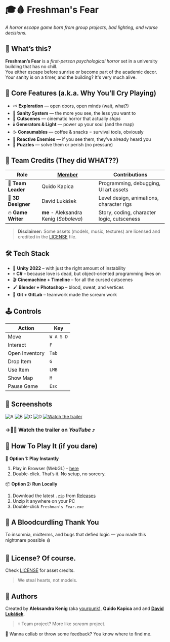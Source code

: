 # 🎓🩸 Freshman's Fear

_A horror escape game born from group projects, bad lighting, and worse decisions._

## 🖤 What’s this?

**Freshman’s Fear** is a *first-person psychological horror* set in a university building that has no chill.  
You either escape before sunrise or become part of the academic decor. Your sanity is on a timer, and the building? It's very much alive.

## 🔪 Core Features (a.k.a. Why You’ll Cry Playing)

- 🗝️ **Exploration** — open doors, open minds (wait, what?)
- 🧠 **Sanity System** — the more you see, the less you want to
- 🎥 **Cutscenes** — cinematic horror that actually *slaps*
- 🕯️ **Generators & Light** — power up your soul (and the map)
- ☕ **Consumables** — coffee & snacks = survival tools, obviously
- 👻 **Reactive Enemies** — if you see them, they’ve already heard you
- 🧩 **Puzzles** — solve them or perish (no pressure)

## 👥 Team Credits (They did WHAT??)

| Role              | [Member](#-authors)              | Contributions                                                                 |
|-------------------|---------------------|--------------------------------------------------------------------------------|
| 🧠 **Team Leader** | Quido Kapica        | Programming, debugging, UI art assets                                          
| 🧊 **3D Designer** | David Lukášek       | Level design, animations, character rigs                                      |
| 🔥 **Game Writer** | **me** - Aleksandra Kenig (*Soboleva*) | Story, coding, character logic, cutsceness                       |

> **Disclaimer:** Some assets (models, music, textures) are licensed and credited in the [LICENSE](./LICENSE) file.

## 🛠️ Tech Stack

- 🧱 **Unity 2022** – with just the right amount of instability
- 💀 **C#** – because love is dead, but object-oriented programming lives on
- 🎬 **Cinemachine + Timeline** – for all the cursed cutscenes
- 🖌️ **Blender + Photoshop** – blood, sweat, and vertices
- 🧷 **Git + GitLab** – teamwork made the scream work

## 🕹️ Controls

| Action         | Key       |
|----------------|-----------|
| Move           | `W A S D` |
| Interact       | `F`       |
| Open Inventory | `Tab`     |
| Drop Item      | `G`       |
| Use Item       | `LMB`     |
| Show Map       | `M`       |
| Pause Game     | `Esc`     |

## 📸 Screenshots

![A](https://github.com/user-attachments/assets/aead46fa-e4b6-49de-9c12-7d1dbdc2ce07)
![B](https://github.com/user-attachments/assets/15deccbc-79ef-4311-8f19-aadb047618be)
![C](https://github.com/user-attachments/assets/a6048c84-68fa-4f5c-ba7e-59df2b6044ac)
![D](https://github.com/user-attachments/assets/aa2c964f-1b61-414b-8d49-6f6e9d2d7101)
[![Watch the trailer](https://img.youtube.com/vi/sOHIUYtDyKM/maxresdefault.jpg)](https://youtu.be/sOHIUYtDyKM)
### →🍿🎥 Watch the trailer on *YouTube* ⤴︎

## 🧪 How To Play It (if you dare)

🐾 **Option 1: Play Instantly**
1. Play in Browser (WebGL) - [here](https://cent.felk.cvut.cz/courses/39HRY/archives/2024-2025/team07/web-bin/index.html)
2. Double-click. That’s it. No setup, no sorcery.

📦 **Option 2: Run Locally**
1. Download the latest `.zip` from [Releases](https://github.com/yourpunk/horror-uni/releases)
2. Unzip it anywhere on your PC
3. Double-click `Freshman's Fear.exe`

## 🧛 A Bloodcurdling Thank You

To insomnia, midterms, and bugs that defied logic — you made this nightmare possible 🩸

## 📃  License? Of course.

Check [LICENSE](./LICENSE) for asset credits.
> We steal hearts, not models.

## 👤 Authors

Created by **Aleksandra Kenig** (aka [yourpunk](https://github.com/yourpunk)), **Quido Kapica** and and **[David Lukášek](https://www.linkedin.com/in/david-ddi-luk%C3%A1%C5%A1ek-10ab30343/)**.

> 💀 Team project? More like *scream* project.<br>

💌 Wanna collab or throw some feedback? You know where to find me.
